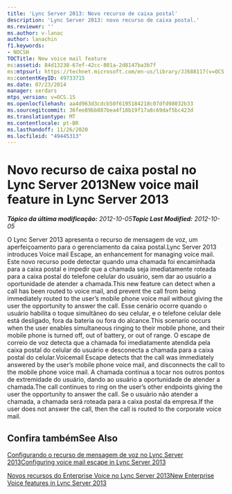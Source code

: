 ```yaml
---
title: 'Lync Server 2013: Novo recurso de caixa postal'
description: 'Lync Server 2013: novo recurso de caixa postal.'
ms.reviewer: ''
ms.author: v-lanac
author: lanachin
f1.keywords:
- NOCSH
TOCTitle: New voice mail feature
ms:assetid: 84d13238-67ef-42cc-801a-2d8147ba3b7f
ms:mtpsurl: https://technet.microsoft.com/en-us/library/JJ688117(v=OCS.15)
ms:contentKeyID: 49733715
ms.date: 07/23/2014
manager: serdars
mtps_version: v=OCS.15
ms.openlocfilehash: aa4d963d3cdcb50f6195184218c07dfd98032b33
ms.sourcegitcommit: 36fee89bb887bea4f18b19f17a8c69daf5bc423d
ms.translationtype: MT
ms.contentlocale: pt-BR
ms.lasthandoff: 11/26/2020
ms.locfileid: "49445313"
---
```

# <a name="new-voice-mail-feature-in-lync-server-2013"></a><span data-ttu-id="cbd6b-103">Novo recurso de caixa postal no Lync Server 2013</span><span class="sxs-lookup"><span data-stu-id="cbd6b-103">New voice mail feature in Lync Server 2013</span></span>

<div data-xmlns="http://www.w3.org/1999/xhtml">

<div class="topic" data-xmlns="http://www.w3.org/1999/xhtml" data-msxsl="urn:schemas-microsoft-com:xslt" data-cs="https://msdn.microsoft.com/">

<div data-asp="https://msdn2.microsoft.com/asp">



</div>

<div id="mainSection">

<div id="mainBody"><span data-ttu-id="cbd6b-104">

<span> </span></span><span class="sxs-lookup"><span data-stu-id="cbd6b-104">

<span> </span></span></span>

<span data-ttu-id="cbd6b-105">_**Tópico da última modificação:** 2012-10-05_</span><span class="sxs-lookup"><span data-stu-id="cbd6b-105">_**Topic Last Modified:** 2012-10-05_</span></span>

<span data-ttu-id="cbd6b-106">O Lync Server 2013 apresenta o recurso de mensagem de voz, um aperfeiçoamento para o gerenciamento da caixa postal.</span><span class="sxs-lookup"><span data-stu-id="cbd6b-106">Lync Server 2013 introduces Voice mail Escape, an enhancement for managing voice mail.</span></span> <span data-ttu-id="cbd6b-107">Este novo recurso pode detectar quando uma chamada foi encaminhada para a caixa postal e impedir que a chamada seja imediatamente roteada para a caixa postal do telefone celular do usuário, sem dar ao usuário a oportunidade de atender a chamada.</span><span class="sxs-lookup"><span data-stu-id="cbd6b-107">This new feature can detect when a call has been routed to voice mail, and prevent the call from being immediately routed to the user’s mobile phone voice mail without giving the user the opportunity to answer the call.</span></span> <span data-ttu-id="cbd6b-108">Esse cenário ocorre quando o usuário habilita o toque simultâneo do seu celular, e o telefone celular dele está desligado, fora da bateria ou fora do alcance.</span><span class="sxs-lookup"><span data-stu-id="cbd6b-108">This scenario occurs when the user enables simultaneous ringing to their mobile phone, and their mobile phone is turned off, out of battery, or out of range.</span></span> <span data-ttu-id="cbd6b-109">O escape de correio de voz detecta que a chamada foi imediatamente atendida pela caixa postal do celular do usuário e desconecta a chamada para a caixa postal do celular.</span><span class="sxs-lookup"><span data-stu-id="cbd6b-109">Voicemail Escape detects that the call was immediately answered by the user’s mobile phone voice mail, and disconnects the call to the mobile phone voice mail.</span></span> <span data-ttu-id="cbd6b-110">A chamada continua a tocar nos outros pontos de extremidade do usuário, dando ao usuário a oportunidade de atender a chamada.</span><span class="sxs-lookup"><span data-stu-id="cbd6b-110">The call continues to ring on the user’s other endpoints giving the user the opportunity to answer the call.</span></span> <span data-ttu-id="cbd6b-111">Se o usuário não atender a chamada, a chamada será roteada para a caixa postal da empresa.</span><span class="sxs-lookup"><span data-stu-id="cbd6b-111">If the user does not answer the call, then the call is routed to the corporate voice mail.</span></span>

<div>

## <a name="see-also"></a><span data-ttu-id="cbd6b-112">Confira também</span><span class="sxs-lookup"><span data-stu-id="cbd6b-112">See Also</span></span>


[<span data-ttu-id="cbd6b-113">Configurando o recurso de mensagem de voz no Lync Server 2013</span><span class="sxs-lookup"><span data-stu-id="cbd6b-113">Configuring voice mail escape in Lync Server 2013</span></span>](lync-server-2013-configuring-voice-mail-escape.md)  


[<span data-ttu-id="cbd6b-114">Novos recursos do Enterprise Voice no Lync Server 2013</span><span class="sxs-lookup"><span data-stu-id="cbd6b-114">New Enterprise Voice features in Lync Server 2013</span></span>](lync-server-2013-new-enterprise-voice-features.md)  
  

<span data-ttu-id="cbd6b-115"></div>

</div>

<span> </span>

</div>

</div>

</span><span class="sxs-lookup"><span data-stu-id="cbd6b-115"></div>

</div>

<span> </span>

</div>

</div>

</span></span></div>

